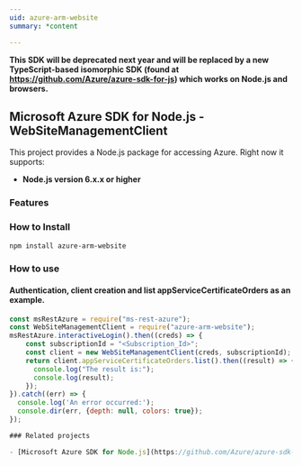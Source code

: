 ```yaml
---
uid: azure-arm-website
summary: *content

---
```

**This SDK will be deprecated next year and will be replaced by a new TypeScript-based isomorphic SDK (found at https://github.com/Azure/azure-sdk-for-js) which works on Node.js and browsers.**
## Microsoft Azure SDK for Node.js - WebSiteManagementClient
This project provides a Node.js package for accessing Azure. Right now it supports:
- **Node.js version 6.x.x or higher**

### Features


### How to Install

```bash
npm install azure-arm-website
```

### How to use

#### Authentication, client creation and list appServiceCertificateOrders as an example.

```javascript
const msRestAzure = require("ms-rest-azure");
const WebSiteManagementClient = require("azure-arm-website");
msRestAzure.interactiveLogin().then((creds) => {
    const subscriptionId = "<Subscription_Id>";
    const client = new WebSiteManagementClient(creds, subscriptionId);
    return client.appServiceCertificateOrders.list().then((result) => {
      console.log("The result is:");
      console.log(result);
    });
}).catch((err) => {
  console.log('An error occurred:');
  console.dir(err, {depth: null, colors: true});
});

### Related projects

- [Microsoft Azure SDK for Node.js](https://github.com/Azure/azure-sdk-for-node)
